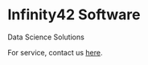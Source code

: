 # Infinity42 Software

Data Science Solutions

For service, contact us [here](mailto:software@infinity42.com).
